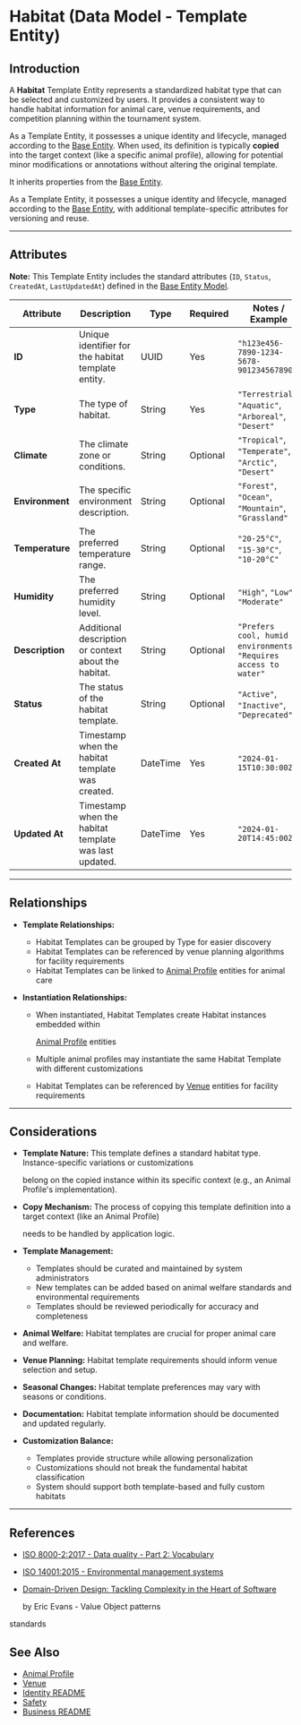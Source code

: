 # **Habitat** (Data Model - Template Entity)

## **Introduction**

A **Habitat** Template Entity represents a standardized habitat type that can be selected and customized
by users. It provides a consistent way to handle habitat information for animal care, venue requirements, and competition
planning within the tournament system.

As a Template Entity, it possesses a unique identity and lifecycle, managed according to the
[Base Entity](../../foundation/base_entity.md). When used, its definition is typically **copied** into the target
context (like a specific animal profile), allowing for potential minor modifications or annotations without altering the
original template.

It inherits properties from the [Base Entity](../../foundation/base_entity.md).

As a Template Entity, it possesses a unique identity and lifecycle, managed according to the [Base Entity](../../foundation/base_entity.md), with additional template-specific attributes for versioning and reuse.

---

## **Attributes**

**Note:** This Template Entity includes the standard attributes (`ID`, `Status`, `CreatedAt`, `LastUpdatedAt`) defined in the [Base Entity Model](../../foundation/base_entity.md).

| Attribute       | Description                                          | Type     | Required | Notes / Example                                                    |
| --------------- | ---------------------------------------------------- | -------- | -------- | ------------------------------------------------------------------ |
| **ID**          | Unique identifier for the habitat template entity.   | UUID     | Yes      | `"h123e456-7890-1234-5678-901234567890"`                            |
| **Type**        | The type of habitat.                                 | String   | Yes      | `"Terrestrial"`, `"Aquatic"`, `"Arboreal"`, `"Desert"`             |
| **Climate**     | The climate zone or conditions.                      | String   | Optional | `"Tropical"`, `"Temperate"`, `"Arctic"`, `"Desert"`                |
| **Environment** | The specific environment description.                | String   | Optional | `"Forest"`, `"Ocean"`, `"Mountain"`, `"Grassland"`                 |
| **Temperature** | The preferred temperature range.                     | String   | Optional | `"20-25°C"`, `"15-30°C"`, `"10-20°C"`                              |
| **Humidity**    | The preferred humidity level.                        | String   | Optional | `"High"`, `"Low"`, `"Moderate"`                                    |
| **Description** | Additional description or context about the habitat. | String   | Optional | `"Prefers cool, humid environments"`, `"Requires access to water"` |
| **Status**      | The status of the habitat template.                  | String   | Optional | `"Active"`, `"Inactive"`, `"Deprecated"`                           |
| **Created At**  | Timestamp when the habitat template was created.     | DateTime | Yes      | `"2024-01-15T10:30:00Z"`                                           |
| **Updated At**  | Timestamp when the habitat template was last updated.| DateTime | Yes      | `"2024-01-20T14:45:00Z"`                                           |

---

## **Relationships**

- **Template Relationships:**
  - Habitat Templates can be grouped by Type for easier discovery
  - Habitat Templates can be referenced by venue planning algorithms for facility requirements
  - Habitat Templates can be linked to [Animal Profile](../profile/animal.md) entities for animal care

- **Instantiation Relationships:**
  - When instantiated, Habitat Templates create Habitat instances embedded within

    [Animal Profile](../profile/animal.md) entities

  - Multiple animal profiles may instantiate the same Habitat Template with different customizations
  - Habitat Templates can be referenced by [Venue](../../venue/README.md) entities for facility requirements

---

## **Considerations**

- **Template Nature:** This template defines a standard habitat type. Instance-specific variations or customizations

  belong on the copied instance within its specific context (e.g., an Animal Profile's implementation).

- **Copy Mechanism:** The process of copying this template definition into a target context (like an Animal Profile)

  needs to be handled by application logic.

- **Template Management:**
  - Templates should be curated and maintained by system administrators
  - New templates can be added based on animal welfare standards and environmental requirements
  - Templates should be reviewed periodically for accuracy and completeness
- **Animal Welfare:** Habitat templates are crucial for proper animal care and welfare.
- **Venue Planning:** Habitat template requirements should inform venue selection and setup.
- **Seasonal Changes:** Habitat template preferences may vary with seasons or conditions.
- **Documentation:** Habitat template information should be documented and updated regularly.
- **Customization Balance:**
  - Templates provide structure while allowing personalization
  - Customizations should not break the fundamental habitat classification
  - System should support both template-based and fully custom habitats

---

## References

- [ISO 8000-2:2017 - Data quality - Part 2: Vocabulary](https://www.iso.org/standard/36326.html)
- [ISO 14001:2015 - Environmental management systems](https://www.iso.org/standard/60857.html)
- [Domain-Driven Design: Tackling Complexity in the Heart of Software](https://www.amazon.com/Domain-Driven-Design-Tackling-Complexity-Software/dp/0321125215)

  by Eric Evans - Value Object patterns

<!-- Removed broken external link: AVMA Animal Welfare Principles (404) -->

  standards

## See Also

- [Animal Profile](../profile/animal.md)
- [Venue](../../venue/README.md)
- [Identity README](../../identity/README.md)
- [Safety](../../safety/safety.md)
- [Business README](../../README.md)
